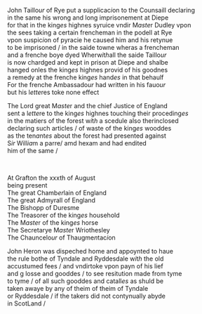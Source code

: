 ---
---
<div><div>
	<p>
		John Taillo<i>ur</i> of Rye put a supplicac<i>i</i>on to the Counsaill declaring
		<br />in the same his wrong and long imprisonement at Diepe
		<br />for that in the king<i>es</i> highnes syruice vndir M<i>aste</i>r Dudley vpon
		<br />the sees taking a certain frencheman in the podell at Rye
		<br />vpon suspic<i>i</i>on of pyracie he caused him and his retynue
		<br />to be imprisoned / in the saide towne wheras a frencheman
		<br />and a frenche boye dyed Wherw<i>i</i>t<i>h</i>all the saide Taillo<i>ur</i>
		<br />is now chardged and kept in prison at Diepe and shalbe
		<br />hanged onles the king<i>es</i> highnes provid of his goodnes
		<br />a remedy at the frenche king<i>es</i> hand<i>es</i> in that behaulf
		<br />For the frenche Ambassado<i>ur</i> had written in his fauo<i>ur</i>
		<br />but his l<i>ette</i>res toke none effect
	</p>
      <p>
		The Lord great M<i>aste</i>r and the chief Justice of England
		<br />sent a l<i>ette</i>re to the king<i>es</i> highnes touching their proceding<i>es</i>
		<br />in the matiers of the forest w<i>i</i>t<i>h</i> a scedule also therinclosed
		<br />declaring such articles / of waste of the king<i>es</i> wooddes
		<br />as the ten<i>a</i>nt<i>es</i> about the forest had presented against
		<br />S<i>ir</i> Will<i>ia</i>m a parre/ amd     hexam and had endited
		<br />him of the same /
	</p>
<br /></div>
   <div>
      <p>
		At Grafton the xxxth of August
		<br />being present
		<br />The great Chamb<i>er</i>lain of England
		<br />The great Admyrall of England
		<br />The Bishopp of Duresme
		<br />The Treasorer of the king<i>es</i> household
		<br />The M<i>aste</i>r of the king<i>es</i> horse
		<br />The Secretarye M<i>aste</i>r Wriothesley
		<br />The Chauncelo<i>ur</i> of Thaugme<i>n</i>tac<i>i</i>on
	</p>
      <p>
		John Heron was dispeched home and appoynted to haue
		<br />the rule bothe of Tyndale and Ryddesdale w<i>i</i>t<i>h</i> the old
		<br />accustumed fees / and vndirtoke vpon payn of his lief
		<br />and g losse and gooddes / to see resitution made from tyme
		<br />to tyme / of all such gooddes and catall<i>es</i> as shuld be
		<br />taken awaye by any of theim of theim of Tyndale 
		<br />or Ryddesdale / if the takers did not contynually abyde
		<br />in ScotLand /
	</p>
	</div></div>